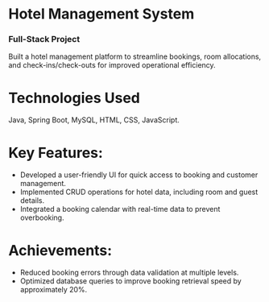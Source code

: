 # Hotel Management System

### Full-Stack Project
Built a hotel management platform to streamline bookings, room allocations, and check-ins/check-outs for improved operational efficiency.

# Technologies Used

Java, Spring Boot, MySQL, HTML, CSS, JavaScript.

# Key Features:

* Developed a user-friendly UI for quick access to booking and customer management.
* Implemented CRUD operations for hotel data, including room and guest details.
* Integrated a booking calendar with real-time data to prevent overbooking.

# Achievements:

* Reduced booking errors through data validation at multiple levels.
* Optimized database queries to improve booking retrieval speed by approximately 20%.
